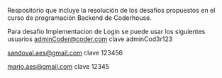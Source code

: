 Respositorio que incluye la resolución de los desafios propuestos en el curso de programación Backend de Coderhouse.

Para desafio Implementacion de Login se puede usar los siguientes usuarios
adminCoder@coder.com 
clave adminCod3r123

sandoval.aes@gmail.com
clave 123456

mario.aes@gmail.com
clave 12345
